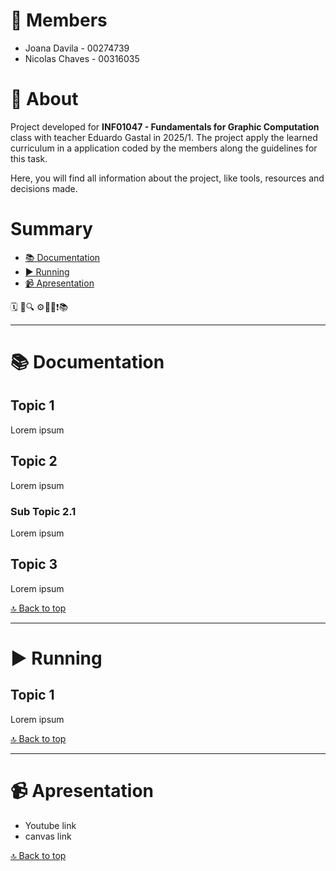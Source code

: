 
# 💬  Members
- Joana Davila - 00274739
- Nicolas Chaves - 00316035

# 📝 About 
Project developed for **INF01047 - Fundamentals for Graphic Computation** class with teacher Eduardo Gastal in 2025/1. The project apply the learned curriculum in a application coded by the members along the guidelines for this task.

Here, you will find all information about the project, like tools, resources and decisions made. 

# Summary
- [📚 Documentation](https://github.com/jodavila/fungrap/edit/main/README.md#-Documentation)
- [▶ Running](https://github.com/jodavila/fungrap/edit/main/README.md#-Running)
- [📹  Apresentation](https://github.com/jodavila/fungrap/edit/main/README.md#-Apresentation)


🗓️ 🔗🔍 ⚙️🔧🎨❗📚 

---

# 📚 Documentation

## Topic 1
Lorem ipsum

## Topic 2
Lorem ipsum

### Sub Topic 2.1
Lorem ipsum

## Topic 3
Lorem ipsum


[🔝 Back to top](https://github.com/jodavila/fungrap/edit/main/README.md#-Summary)

---

# ▶ Running

## Topic 1
Lorem ipsum

[🔝 Back to top](https://github.com/jodavila/fungrap/edit/main/README.md#-Summary)

--- 
# 📹 Apresentation
- Youtube link
- canvas link 

[🔝 Back to top](https://github.com/jodavila/fungrap/edit/main/README.md#-Summary)

